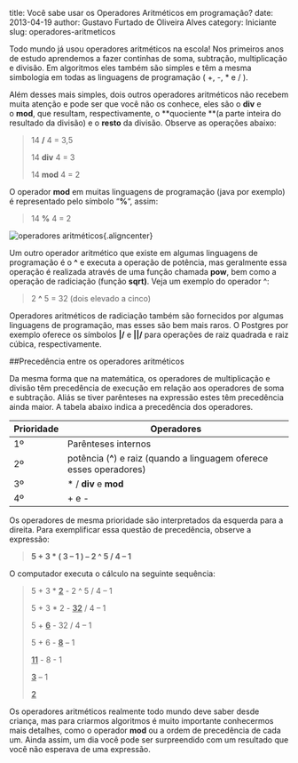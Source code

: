 title: Você sabe usar os Operadores Aritméticos em programação?
date: 2013-04-19
author: Gustavo Furtado de Oliveira Alves
category: Iniciante
slug: operadores-aritmeticos

Todo mundo já usou operadores aritméticos na escola! Nos primeiros anos
de estudo aprendemos a fazer continhas de soma, subtração, multiplicação
e divisão. Em algoritmos eles também são simples e têm a mesma
simbologia em todas as linguagens de programação ( +, -, \* e / ).

Além desses mais simples, dois outros operadores aritméticos não recebem
muita atenção e pode ser que você não os conhece, eles são o **div** e
o **mod**, que resultam, respectivamente, o **quociente **(a
parte inteira do resultado da divisão) e o **resto** da divisão. Observe
as operações abaixo:

> 14 **/** 4 = 3,5
>
> 14 **div** 4 = 3
>
> 14 **mod** 4 = 2

O operador **mod** em muitas linguagens de programação (java por
exemplo) é representado pelo símbolo “**%**“, assim:

> 14 **%** 4 = 2

![operadores
aritméticos](/images/operadores-aritmeticos/operadores-aritméticos.jpg){.aligncenter}

Um outro operador aritmético que existe em algumas linguagens de
programação é o **^** e executa a operação de potência, mas geralmente
essa operação é realizada através de uma função chamada **pow**, bem
como a operação de radiciação (função **sqrt)**. Veja um exemplo do
operador ^:

> 2 **^** 5 = 32 (dois elevado a cinco)

Operadores aritméticos de radiciação também são fornecidos por algumas
linguagens de programação, mas esses são bem mais raros. O Postgres por
exemplo oferece os símbolos **|/** e **||/** para operações de raiz
quadrada e raiz cúbica, respectivamente.

##Precedência entre os operadores aritméticos

Da mesma forma que na matemática, os operadores
de multiplicação e divisão têm precedência de execução em relação aos
operadores de soma e subtração. Aliás se tiver parênteses na expressão
estes têm precedência ainda maior. A tabela abaixo indica a precedência
dos operadores.

  | **Prioridade** | **Operadores**                                                         |
  |----------------|------------------------------------------------------------------------|
  | 1º             | Parênteses internos                                                    |
  | 2º             | potência (**^**) e raiz (quando a linguagem oferece esses operadores) |
  | 3º             | \* / **div** e **mod**                                                 |
  | 4º             | + e -                                                                  |

Os operadores de mesma prioridade são interpretados da esquerda para a
direita. Para exemplificar essa questão de precedência, observe a
expressão:

> **5 + 3 \* ( 3 – 1 ) – 2 ^ 5 / 4 – 1**

O computador executa o cálculo na seguinte sequência:

> 5 + 3 \* <span style="text-decoration: underline;">**2**</span> - 2 ^
> 5 / 4 – 1
>
> 5 + 3 \* 2 - <span style="text-decoration: underline;">**32**</span> /
> 4 – 1
>
> 5 + <span style="text-decoration: underline;">**6**</span> - 32 / 4 –
> 1
>
> 5 + 6 - <span style="text-decoration: underline;">**8**</span> – 1
>
> <span style="text-decoration: underline;">**11**</span> - 8 - 1
>
> <span style="text-decoration: underline;">**3**</span> – 1
>
> <span style="text-decoration: underline;">**2**</span>

Os operadores aritméticos realmente todo mundo deve saber desde criança,
mas para criarmos algoritmos é muito importante conhecermos mais
detalhes, como o operador **mod** ou a ordem de precedência de cada um.
Ainda assim, um dia você pode ser surpreendido com um resultado que você
não esperava de uma expressão.

